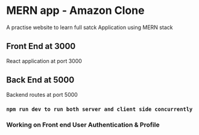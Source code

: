 # MERN app - Amazon Clone

A practise website to learn full satck Application using MERN stack

## Front End at 3000

React application at port 3000

## Back End at 5000

Backend routes at port 5000

### `npm run dev to run both server and client side concurrently`

### Working on Front end User Authentication & Profile
